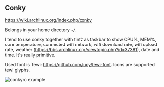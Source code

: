 ## Conky

https://wiki.archlinux.org/index.php/conky

Belongs in your home directory `~/`.

I tend to use conky together with tint2 as taskbar to show CPU%, MEM%, core temperature, connected wifi network, wifi download rate, wifi upload rate, weather (https://bbs.archlinux.org/viewtopic.php?id=37381), date and time. It's really primitive.

Used font is Tewi: https://github.com/lucy/tewi-font. Icons are supported tewi glyphs.

![conkyrc example](https://my.mixtape.moe/fkakug.png)
